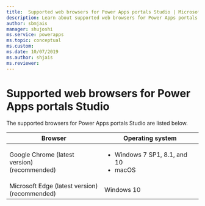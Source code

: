 ```yaml
---
title:  Supported web browsers for Power Apps portals Studio | Microsoft Docs
description: Learn about supported web browsers for Power Apps portals Studio.
author: sbmjais
manager: shujoshi
ms.service: powerapps
ms.topic: conceptual
ms.custom: 
ms.date: 10/07/2019
ms.author: shjais
ms.reviewer:
---
```


# Supported web browsers for Power Apps portals Studio

The supported browsers for Power Apps portals Studio are listed below.

| **Browser**                     | **Operating system**           |
|---------------------------------|--------------------------------|
| Google Chrome (latest version)<br>(recommended)                    | <ul><li>Windows 7 SP1, 8.1, and 10</li><li>macOS</li></ul>      |
| Microsoft Edge (latest version)<br> (recommended)                    | Windows 10                     |
